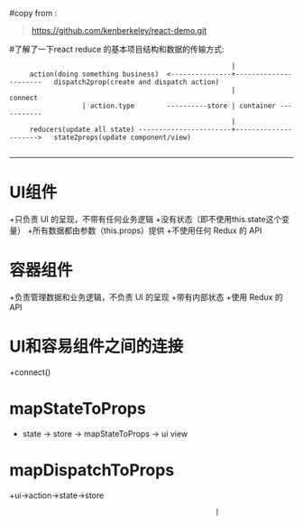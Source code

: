 #copy from :

> https://github.com/kenberkeley/react-demo.git


#了解了一下react reduce 的基本项目结构和数据的传输方式:
```
                                                       |
     action(doing something business)  <---------------+----------------------   dispatch2prop(create and dispatch action)
                                                       |             connect
                  | action.type        ----------store | container -----------
                                                       |
     reducers(update all state) -----------------------+--------------------->   state2props(update component/view)
     
```
    
-------------------------------------------------------------------------------------------------------------------------------------

# UI组件

+只负责 UI 的呈现，不带有任何业务逻辑
+没有状态（即不使用this.state这个变量）
+所有数据都由参数（this.props）提供
+不使用任何 Redux 的 API

# 容器组件

+负责管理数据和业务逻辑，不负责 UI 的呈现
+带有内部状态
+使用 Redux 的 API

# UI和容易组件之间的连接

+connect()

# mapStateToProps

+ state -> store -> mapStateToProps -> ui view

# mapDispatchToProps
+ui->action->state->store

     
                                                       |
